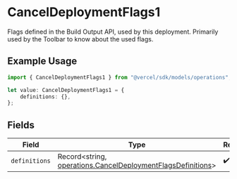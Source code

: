 # CancelDeploymentFlags1

Flags defined in the Build Output API, used by this deployment. Primarily used by the Toolbar to know about the used flags.

## Example Usage

```typescript
import { CancelDeploymentFlags1 } from "@vercel/sdk/models/operations";

let value: CancelDeploymentFlags1 = {
    definitions: {},
};
```

## Fields

| Field                                                                                                                      | Type                                                                                                                       | Required                                                                                                                   | Description                                                                                                                |
| -------------------------------------------------------------------------------------------------------------------------- | -------------------------------------------------------------------------------------------------------------------------- | -------------------------------------------------------------------------------------------------------------------------- | -------------------------------------------------------------------------------------------------------------------------- |
| `definitions`                                                                                                              | Record<string, [operations.CancelDeploymentFlagsDefinitions](../../models/operations/canceldeploymentflagsdefinitions.md)> | :heavy_check_mark:                                                                                                         | N/A                                                                                                                        |